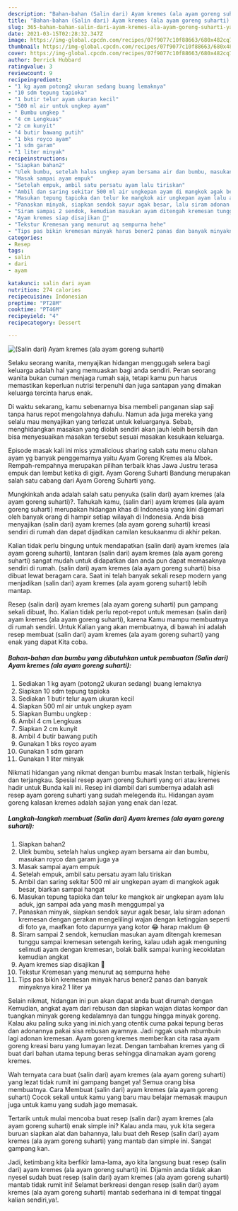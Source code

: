 ```yaml
---
description: "Bahan-bahan (Salin dari) Ayam kremes (ala ayam goreng suharti) yang enak Untuk Jualan"
title: "Bahan-bahan (Salin dari) Ayam kremes (ala ayam goreng suharti) yang enak Untuk Jualan"
slug: 365-bahan-bahan-salin-dari-ayam-kremes-ala-ayam-goreng-suharti-yang-enak-untuk-jualan
date: 2021-03-15T02:28:32.347Z
image: https://img-global.cpcdn.com/recipes/07f9077c10f88663/680x482cq70/salin-dari-ayam-kremes-ala-ayam-goreng-suharti-foto-resep-utama.jpg
thumbnail: https://img-global.cpcdn.com/recipes/07f9077c10f88663/680x482cq70/salin-dari-ayam-kremes-ala-ayam-goreng-suharti-foto-resep-utama.jpg
cover: https://img-global.cpcdn.com/recipes/07f9077c10f88663/680x482cq70/salin-dari-ayam-kremes-ala-ayam-goreng-suharti-foto-resep-utama.jpg
author: Derrick Hubbard
ratingvalue: 3
reviewcount: 9
recipeingredient:
- "1 kg ayam potong2 ukuran sedang buang lemaknya"
- "10 sdm tepung tapioka"
- "1 butir telur ayam ukuran kecil"
- "500 ml air untuk ungkep ayam"
- " Bumbu ungkep "
- "4 cm Lengkuas"
- "2 cm kunyit"
- "4 butir bawang putih"
- "1 bks royco ayam"
- "1 sdm garam"
- "1 liter minyak"
recipeinstructions:
- "Siapkan bahan2"
- "Ulek bumbu, setelah halus ungkep ayam bersama air dan bumbu, masukan royco dan garam juga ya"
- "Masak sampai ayam empuk"
- "Setelah empuk, ambil satu persatu ayam lalu tiriskan"
- "Ambil dan saring sekitar 500 ml air ungkepan ayam di mangkok agak besar, biarkan sampai hangat"
- "Masukan tepung tapioka dan telur ke mangkok air ungkepan ayam lalu aduk, jgn sampai ada yang masih menggumpal ya"
- "Panaskan minyak, siapkan sendok sayur agak besar, lalu siram adonan kremesan dengan gerakan mengelilingi wajan dengan ketinggian seperti di foto ya, maafkan foto dapurnya yang kotor 😂 harap maklum 😅"
- "Siram sampai 2 sendok, kemudian masukan ayam ditengah kremesan tunggu sampai kremesan setengah kering, kalau udah agak menguning selimuti ayam dengan kremesan, bolak balik sampai kuning kecoklatan kemudian angkat"
- "Ayam kremes siap disajikan 🍗"
- "Tekstur Kremesan yang menurut aq sempurna hehe"
- "Tips pas bikin kremesan minyak harus bener2 panas dan banyak minyaknya kira2 1 liter ya"
categories:
- Resep
tags:
- salin
- dari
- ayam

katakunci: salin dari ayam 
nutrition: 274 calories
recipecuisine: Indonesian
preptime: "PT28M"
cooktime: "PT46M"
recipeyield: "4"
recipecategory: Dessert

---
```



![(Salin dari) Ayam kremes (ala ayam goreng suharti)](https://img-global.cpcdn.com/recipes/07f9077c10f88663/680x482cq70/salin-dari-ayam-kremes-ala-ayam-goreng-suharti-foto-resep-utama.jpg)

Selaku seorang wanita, menyajikan hidangan menggugah selera bagi keluarga adalah hal yang memuaskan bagi anda sendiri. Peran seorang  wanita bukan cuman menjaga rumah saja, tetapi kamu pun harus memastikan keperluan nutrisi terpenuhi dan juga santapan yang dimakan keluarga tercinta harus enak.

Di waktu  sekarang, kamu sebenarnya bisa membeli panganan siap saji tanpa harus repot mengolahnya dahulu. Namun ada juga mereka yang selalu mau menyajikan yang terlezat untuk keluarganya. Sebab, menghidangkan masakan yang diolah sendiri akan jauh lebih bersih dan bisa menyesuaikan masakan tersebut sesuai masakan kesukaan keluarga. 

Episode masak kali ini miss yzmalicious sharing salah satu menu olahan ayam yg banyak penggemarnya yaitu Ayam Goreng Kremes ala Mbok. Rempah-rempahnya merupakan pilihan terbaik khas Jawa Justru terasa empuk dan lembut ketika di gigit. Ayam Goreng Suharti Bandung merupakan salah satu cabang dari Ayam Goreng Suharti yang.

Mungkinkah anda adalah salah satu penyuka (salin dari) ayam kremes (ala ayam goreng suharti)?. Tahukah kamu, (salin dari) ayam kremes (ala ayam goreng suharti) merupakan hidangan khas di Indonesia yang kini digemari oleh banyak orang di hampir setiap wilayah di Indonesia. Anda bisa menyajikan (salin dari) ayam kremes (ala ayam goreng suharti) kreasi sendiri di rumah dan dapat dijadikan camilan kesukaanmu di akhir pekan.

Kalian tidak perlu bingung untuk mendapatkan (salin dari) ayam kremes (ala ayam goreng suharti), lantaran (salin dari) ayam kremes (ala ayam goreng suharti) sangat mudah untuk didapatkan dan anda pun dapat memasaknya sendiri di rumah. (salin dari) ayam kremes (ala ayam goreng suharti) bisa dibuat lewat beragam cara. Saat ini telah banyak sekali resep modern yang menjadikan (salin dari) ayam kremes (ala ayam goreng suharti) lebih mantap.

Resep (salin dari) ayam kremes (ala ayam goreng suharti) pun gampang sekali dibuat, lho. Kalian tidak perlu repot-repot untuk memesan (salin dari) ayam kremes (ala ayam goreng suharti), karena Kamu mampu membuatnya di rumah sendiri. Untuk Kalian yang akan membuatnya, di bawah ini adalah resep membuat (salin dari) ayam kremes (ala ayam goreng suharti) yang enak yang dapat Kita coba.

<!--inarticleads1-->

##### Bahan-bahan dan bumbu yang dibutuhkan untuk pembuatan (Salin dari) Ayam kremes (ala ayam goreng suharti):

1. Sediakan 1 kg ayam (potong2 ukuran sedang) buang lemaknya
1. Siapkan 10 sdm tepung tapioka
1. Sediakan 1 butir telur ayam ukuran kecil
1. Siapkan 500 ml air untuk ungkep ayam
1. Siapkan  Bumbu ungkep :
1. Ambil 4 cm Lengkuas
1. Siapkan 2 cm kunyit
1. Ambil 4 butir bawang putih
1. Gunakan 1 bks royco ayam
1. Gunakan 1 sdm garam
1. Gunakan 1 liter minyak


Nikmati hidangan yang nikmat dengan bumbu masak Instan terbaik, higienis dan terjangkau. Spesial resep ayam goreng Suharti yang ori atau kremes hadir untuk Bunda kali ini. Resep ini diambil dari sumbernya adalah asli resep ayam goreng suharti yang sudah melegenda itu. Hidangan ayam goreng kalasan kremes adalah sajian yang enak dan lezat. 

<!--inarticleads2-->

##### Langkah-langkah membuat (Salin dari) Ayam kremes (ala ayam goreng suharti):

1. Siapkan bahan2
1. Ulek bumbu, setelah halus ungkep ayam bersama air dan bumbu, masukan royco dan garam juga ya
1. Masak sampai ayam empuk
1. Setelah empuk, ambil satu persatu ayam lalu tiriskan
1. Ambil dan saring sekitar 500 ml air ungkepan ayam di mangkok agak besar, biarkan sampai hangat
1. Masukan tepung tapioka dan telur ke mangkok air ungkepan ayam lalu aduk, jgn sampai ada yang masih menggumpal ya
1. Panaskan minyak, siapkan sendok sayur agak besar, lalu siram adonan kremesan dengan gerakan mengelilingi wajan dengan ketinggian seperti di foto ya, maafkan foto dapurnya yang kotor 😂 harap maklum 😅
1. Siram sampai 2 sendok, kemudian masukan ayam ditengah kremesan tunggu sampai kremesan setengah kering, kalau udah agak menguning selimuti ayam dengan kremesan, bolak balik sampai kuning kecoklatan kemudian angkat
1. Ayam kremes siap disajikan 🍗
1. Tekstur Kremesan yang menurut aq sempurna hehe
1. Tips pas bikin kremesan minyak harus bener2 panas dan banyak minyaknya kira2 1 liter ya


Selain nikmat, hidangan ini pun akan dapat anda buat dirumah dengan Kemudian, angkat ayam dari rebusan dan siapkan wajan diatas kompor dan tuangkan minyak goreng kedalamnya dan tunggu hingga minyak goreng. Kalau aku paling suka yang ini.nich.yang otentik cuma pakai tepung beras dan adonannya pakai sisa rebusan ayamnya. Jadi nggak usah mbumbuin lagi adonan kremesan. Ayam goreng kremes memberikan cita rasa ayam goreng kreasi baru yang lumayan lezat. Dengan tambahan kremes yang di buat dari bahan utama tepung beras sehingga dinamakan ayam goreng kremes. 

Wah ternyata cara buat (salin dari) ayam kremes (ala ayam goreng suharti) yang lezat tidak rumit ini gampang banget ya! Semua orang bisa membuatnya. Cara Membuat (salin dari) ayam kremes (ala ayam goreng suharti) Cocok sekali untuk kamu yang baru mau belajar memasak maupun juga untuk kamu yang sudah jago memasak.

Tertarik untuk mulai mencoba buat resep (salin dari) ayam kremes (ala ayam goreng suharti) enak simple ini? Kalau anda mau, yuk kita segera buruan siapkan alat dan bahannya, lalu buat deh Resep (salin dari) ayam kremes (ala ayam goreng suharti) yang mantab dan simple ini. Sangat gampang kan. 

Jadi, ketimbang kita berfikir lama-lama, ayo kita langsung buat resep (salin dari) ayam kremes (ala ayam goreng suharti) ini. Dijamin anda tiidak akan nyesel sudah buat resep (salin dari) ayam kremes (ala ayam goreng suharti) mantab tidak rumit ini! Selamat berkreasi dengan resep (salin dari) ayam kremes (ala ayam goreng suharti) mantab sederhana ini di tempat tinggal kalian sendiri,ya!.

